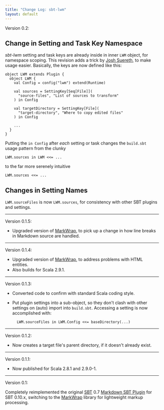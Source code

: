 ```yaml
---
title: "Change Log: sbt-lwm"
layout: default
---
```


Version 0.2:

## Change in Setting and Task Key Namespace

*sbt-lwm* setting and task keys are already inside in inner `LWM` object,
for namespace scoping. This revision adds a trick by [Josh Suereth][], to make
usage easier. Basically, the keys are now defined like this:

    object LWM extends Plugin {
      object LWM {
        val Config = config("lwm") extend(Runtime)

        val sources = SettingKey[Seq[File]](
          "source-files", "List of sources to transform"
        ) in Config
    
        val targetDirectory = SettingKey[File](
          "target-directory", "Where to copy edited files"
        ) in Config

        ...
      }
    }

Putting the `in Config` after *each* setting or task changes the `build.sbt`
usage pattern from the clunky

    LWM.sources in LWM <<= ...

to the far more serenely intuitive

    LWM.sources <<= ...

[Josh Suereth]: http://suereth.blogspot.com/

## Changes in Setting Names

`LWM.sourceFiles` is now `LWM.sources`, for consistency with other SBT plugins
and settings.

----

Version 0.1.5:

* Upgraded version of [MarkWrap][], to pick up a change in how line breaks
  in Markdown source are handled.

----

Version 0.1.4:

* Upgraded version of [MarkWrap][], to address problems with HTML entities.
* Also builds for Scala 2.9.1.

[MarkWrap]: http://software.clapper.org/markwrap/

----

Version 0.1.3:

* Converted code to confirm with standard Scala coding style.

* Put plugin settings into a sub-object, so they don't clash with
  other settings on (auto) import into `build.sbt`. Accessing a setting
  is now accomplished with:

        LWM.sourceFiles in LWM.Config <<= baseDirectory(...)

----

Version 0.1.2:

* Now creates a target file's parent directory, if it doesn't already exist.

----

Version 0.1.1:

* Now published for Scala 2.8.1 and 2.9.0-1.

----

Version 0.1:

Completely reimplemented the original [SBT][] 0.7
[Markdown SBT Plugin][] for SBT 0.10.x, switching to the
[MarkWrap][] library for lightweight markup processing.

[MarkWrap]: http://software.clapper.org/markwrap/
[Markdown SBT Plugin]: http://software.clapper.org/sbt-plugins/markdown.html
[SBT]: https://github.com/harrah/xsbt
